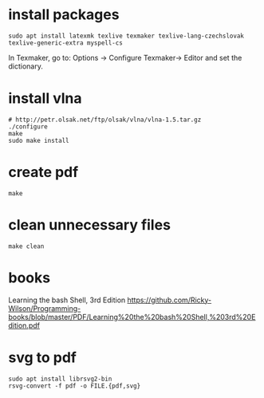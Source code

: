 # install packages
    sudo apt install latexmk texlive texmaker texlive-lang-czechslovak texlive-generic-extra myspell-cs

In Texmaker, go to: Options -> Configure Texmaker-> Editor and set the dictionary.

# install vlna
    # http://petr.olsak.net/ftp/olsak/vlna/vlna-1.5.tar.gz
    ./configure
    make
    sudo make install

# create pdf
    make

# clean unnecessary files
    make clean

# books
Learning the bash Shell, 3rd Edition
https://github.com/Ricky-Wilson/Programming-books/blob/master/PDF/Learning%20the%20bash%20Shell,%203rd%20Edition.pdf

# svg to pdf
    sudo apt install librsvg2-bin
    rsvg-convert -f pdf -o FILE.{pdf,svg}

